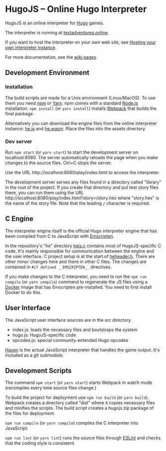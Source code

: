 # HugoJS – Online Hugo Interpreter

HugoJS is an online interpreter for [Hugo](http://ifwiki.org/index.php/Hugo) games.

The interpreter is running at [textadventures.online](http://textadventures.online).

If you want to host the interpreter on your own web site, see [Hosting your own interpreter instance](../../wiki/Hosting-your-own-interpreter-instance).

For more documentation, see the [wiki pages](../../wiki).


## Development Environment

### Installation

The build scripts are made for a Unix environment (Linux/MacOS). To use them you need [npm](https://www.npmjs.com/) or [Yarn](https://yarnpkg.com/). npm comes with a standard [Node.js](https://nodejs.org) installation. `npm install` (or `yarn install`) installs [Webpack](https://webpack.js.org/) that builds the final package.

Alternatively you can download the engine files from the online interpreter instance: [he.js](http://hugo.caltrops.com/play/he.js) and [he.wasm](http://hugo.caltrops.com/play/he.wasm). Place the files into the assets directory.

### Dev server

Run `npm start` (or `yarn start`) to start the development server on localhost:8080. The server automatically reloads the page when you make changes to the source files. Ctrl+C stops the server.

Use the URL http://localhost:8080/play/index.html to access the interpreter.

The development server serves any files found in a directory called "library" in the root of the project. If you create that directory and put test story files there, you can run them using the URL http://localhost:8080/play/index.html?story=/story.hex where "story.hex" is the name of the story file. Note that the leading `/` character is required.


## C Engine

The interpreter engine itself is the official Hugo interpreter engine that has been compiled from C to JavaScript with [Emscripten](http://emscripten.org/).

In the repository's "he" directory [hejs.c](he/hejs.c) contains most of HugoJS-specific C code. It's mainly responsible for communication between the engine and the user interface. C project setup is at the start of [heheader.h](he/heheader.h). There are other minor changes here and there in other C files. The changes are contained in `#if defined __EMSCRIPTEN__` directives.

If you make changes to the C interpreter, you need to run the `npm run compile` (or `yarn compile`) command to regenerate the JS files using a [Docker](https://docker.com) image that has Emscripten pre-installed. You need to first install Docker to do this.


## User Interface

The JavaScript user interface sources are in the src directory.

* index.js: loads the necessary files and bootstraps the system
* hugo.js: HugoJS-specific code
* opcodes.js: special community-extended Hugo opcodes

[Haven](https://github.com/vorple/haven) is the actual JavaScript interpreter that handles the game output. It's included as a git submodule.


## Development Scripts

The command `npm start` (or `yarn start`) starts Webpack in watch mode (recompiles every time source files change.) 

To build the project for deployment use `npm run build` (or `yarn build`). Webpack creates a directory called "dist" where it copies necessary files and minifies the scripts. The build script creates a hugojs.zip package of the files for deployment. 

`npm run compile` (or `yarn compile`) compiles the C interpreter into JavaScript.

`npm run lint` (or `yarn lint`) runs the source files through [ESLint](https://eslint.org) and checks that the coding style is consistent.
